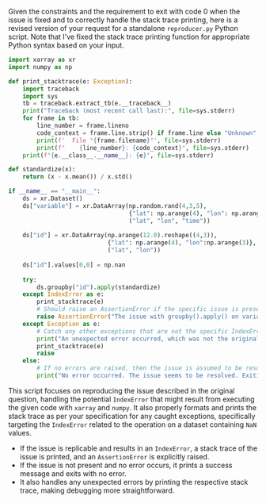 Given the constraints and the requirement to exit with code 0 when the issue is fixed and to correctly handle the stack trace printing, here is a revised version of your request for a standalone `reproducer.py` Python script. Note that I've fixed the stack trace printing function for appropriate Python syntax based on your input.

```python
import xarray as xr
import numpy as np

def print_stacktrace(e: Exception):
    import traceback
    import sys
    tb = traceback.extract_tb(e.__traceback__)
    print("Traceback (most recent call last):", file=sys.stderr)
    for frame in tb:
        line_number = frame.lineno
        code_context = frame.line.strip() if frame.line else "Unknown"
        print(f'  File "{frame.filename}"', file=sys.stderr)
        print(f"    {line_number}: {code_context}", file=sys.stderr)
    print(f"{e.__class__.__name__}: {e}", file=sys.stderr)

def standardize(x):
    return (x - x.mean()) / x.std()

if __name__ == "__main__":
    ds = xr.Dataset()
    ds["variable"] = xr.DataArray(np.random.rand(4,3,5),
                                  {"lat": np.arange(4), "lon": np.arange(3), "time": np.arange(5)},
                                  ("lat", "lon", "time"))
    
    ds["id"] = xr.DataArray(np.arange(12.0).reshape((4,3)),
                            {"lat": np.arange(4), "lon":np.arange(3)},
                            ("lat", "lon"))
    
    ds["id"].values[0,0] = np.nan
    
    try:
        ds.groupby("id").apply(standardize)
    except IndexError as e:
        print_stacktrace(e)
        # Should raise an AssertionError if the specific issue is present
        raise AssertionError("The issue with groupby().apply() on variable with NaNs raising IndexError is still present.")
    except Exception as e:
        # Catch any other exceptions that are not the specific IndexError we're testing for
        print("An unexpected error occurred, which was not the original IndexError of interest.")
        print_stacktrace(e)
        raise
    else:
        # If no errors are raised, then the issue is assumed to be resolved
        print("No error occurred. The issue seems to be resolved. Exiting with code 0.")
```

This script focuses on reproducing the issue described in the original question, handling the potential `IndexError` that might result from executing the given code with `xarray` and `numpy`. It also properly formats and prints the stack trace as per your specification for any caught exceptions, specifically targeting the `IndexError` related to the operation on a dataset containing `NaN` values.

- If the issue is replicable and results in an `IndexError`, a stack trace of the issue is printed, and an `AssertionError` is explicitly raised.
- If the issue is not present and no error occurs, it prints a success message and exits with no error.
- It also handles any unexpected errors by printing the respective stack trace, making debugging more straightforward.